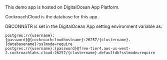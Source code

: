 This demo app is hosted on DigitalOcean App Platform.

CockroachCloud is the database for this app.

DBCONNSTR is set in the DigitalOcean App setting environment variable as:
```
postgres://{username}:{password}@{cockroachcloudhostname}:26257/{clustername}.{databasename}?sslmode=require
postgres://{username}:{password}@free-tier4.aws-us-west-2.cockroachlabs.cloud:26257/{clustername}.defaultdb?sslmode=require

```
